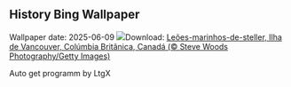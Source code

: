 ## History Bing Wallpaper
Wallpaper date: 2025-06-09
![](https://www.bing.com/th?id=OHR.StellarSeaLions_PT-BR8572574389_UHD.jpg&w=1000)Download: [Leões-marinhos-de-steller, Ilha de Vancouver, Colúmbia Britânica, Canadá (© Steve Woods Photography/Getty Images)](https://www.bing.com/th?id=OHR.StellarSeaLions_PT-BR8572574389_UHD.jpg)

Auto get programm by LtgX
